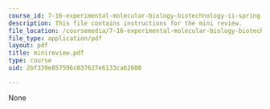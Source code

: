 ```yaml
---
course_id: 7-16-experimental-molecular-biology-biotechnology-ii-spring-2005
description: This file contains instructions for the mini review.
file_location: /coursemedia/7-16-experimental-molecular-biology-biotechnology-ii-spring-2005/2bf339e857596c037627e6133ca62600_minireview.pdf
file_type: application/pdf
layout: pdf
title: minireview.pdf
type: course
uid: 2bf339e857596c037627e6133ca62600

---
```

None